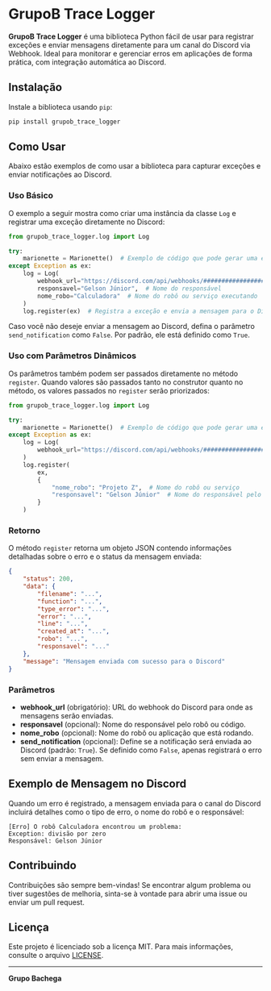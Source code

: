 # GrupoB Trace Logger

**GrupoB Trace Logger** é uma biblioteca Python fácil de usar para registrar exceções e enviar mensagens diretamente para um canal do Discord via Webhook. Ideal para monitorar e gerenciar erros em aplicações de forma prática, com integração automática ao Discord.

## Instalação

Instale a biblioteca usando `pip`:

```bash
pip install grupob_trace_logger
```

## Como Usar

Abaixo estão exemplos de como usar a biblioteca para capturar exceções e enviar notificações ao Discord.

### Uso Básico

O exemplo a seguir mostra como criar uma instância da classe `Log` e registrar uma exceção diretamente no Discord:

```python
from grupob_trace_logger.log import Log

try:
    marionette = Marionette()  # Exemplo de código que pode gerar uma exceção
except Exception as ex:
    log = Log(
        webhook_url="https://discord.com/api/webhooks/##################/##############-####_################-########################################",
        responsavel="Gelson Júnior",  # Nome do responsável
        nome_robo="Calculadora"  # Nome do robô ou serviço executando
    )
    log.register(ex)  # Registra a exceção e envia a mensagem para o Discord
```

Caso você não deseje enviar a mensagem ao Discord, defina o parâmetro `send_notification` como `False`. Por padrão, ele está definido como `True`.

### Uso com Parâmetros Dinâmicos

Os parâmetros também podem ser passados diretamente no método `register`. Quando valores são passados tanto no construtor quanto no método, os valores passados no `register` serão priorizados:

```python
from grupob_trace_logger.log import Log

try:
    marionette = Marionette()  # Exemplo de código que pode gerar uma exceção
except Exception as ex:
    log = Log(
        webhook_url="https://discord.com/api/webhooks/##################/##############-####_################-########################################"
    )
    log.register(
        ex,
        {
            "nome_robo": "Projeto Z",  # Nome do robô ou serviço
            "responsavel": "Gelson Júnior"  # Nome do responsável pelo código
        }
    )
```

### Retorno

O método `register` retorna um objeto JSON contendo informações detalhadas sobre o erro e o status da mensagem enviada:

```json
{
    "status": 200,
    "data": {
        "filename": "...",
        "function": "...",
        "type_error": "...",
        "error": "...",
        "line": "...",
        "created_at": "...",
        "robo": "...",
        "responsavel": "..."
    },
    "message": "Mensagem enviada com sucesso para o Discord"
}
```

### Parâmetros

- **webhook_url** (obrigatório): URL do webhook do Discord para onde as mensagens serão enviadas.
- **responsavel** (opcional): Nome do responsável pelo robô ou código.
- **nome_robo** (opcional): Nome do robô ou aplicação que está rodando.
- **send_notification** (opcional): Define se a notificação será enviada ao Discord (padrão: `True`). Se definido como `False`, apenas registrará o erro sem enviar a mensagem.

## Exemplo de Mensagem no Discord

Quando um erro é registrado, a mensagem enviada para o canal do Discord incluirá detalhes como o tipo de erro, o nome do robô e o responsável:

```
[Erro] O robô Calculadora encontrou um problema:
Exception: divisão por zero
Responsável: Gelson Júnior
```

## Contribuindo

Contribuições são sempre bem-vindas! Se encontrar algum problema ou tiver sugestões de melhoria, sinta-se à vontade para abrir uma issue ou enviar um pull request.

## Licença

Este projeto é licenciado sob a licença MIT. Para mais informações, consulte o arquivo [LICENSE](LICENSE).

---

**Grupo Bachega**
